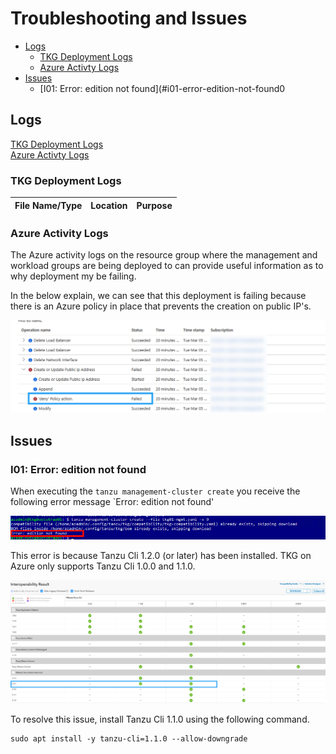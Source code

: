 # Troubleshooting and Issues

- [Logs](#logs)
  - [TKG Deployment Logs](#tkg-deployment-logs)
  - [Azure Activty Logs](#azure-activity-logs)
- [Issues](#issues)
  - [I01: Error: edition not found](#i01-error-edition-not-found0

## Logs
[TKG Deployment Logs](#tkg-deployment-logs)<br>
[Azure Activty Logs](#azure-activity-logs)

###  TKG Deployment Logs

|File Name/Type|Location|Purpose|
|-----|-----|-----|


### Azure Activity Logs

The Azure activity logs on the resource group where the management and workload groups are being deployed to can provide useful information as to why deployment my be failing.

In the below explain, we can see that this deployment is failing because there is an Azure policy in place that prevents the creation on public IP's.

![image](img/AzureActivityLog-PolicyIssue.png)

## Issues

### I01: Error: edition not found
When executing the `tanzu management-cluster create` you receive the following error message `Error: edition not found'

![image](img/ErrorEditionNotFound.png)

This error is because Tanzu Cli 1.2.0 (or later) has been installed. TKG on Azure only supports Tanzu Cli 1.0.0 and 1.1.0.

![image](../2.0_Bootstrap_Virtual_Machine/img/TanzuCliMatrix.png)

To resolve this issue, install Tanzu Cli 1.1.0 using the following command.
```
sudo apt install -y tanzu-cli=1.1.0 --allow-downgrade
```

